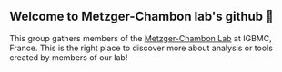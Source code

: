 ## Welcome to Metzger-Chambon lab's github 👋

This group gathers members of the [Metzger-Chambon Lab](https://www.igbmc.fr/en/recherche/teams/pathophysiological-role-of-nuclear-receptor-signalling) at IGBMC, France. 
This is the right place to discover more about analysis or tools created by members of our lab!

